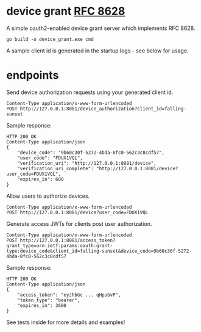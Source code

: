 # device grant [RFC 8628](https://www.rfc-editor.org/rfc/rfc8628)

A simple oauth2-enabled device grant server which implements RFC 8628.

```
go build -o device_grant.exe cmd
```

A sample client id is generated in the startup logs - see below for usage.

# endpoints

Send device authorization requests using your generated client id.
```
Content-Type application/x-www-form-urlencoded
POST http://127.0.0.1:8081/device_authorization?client_id=falling-sunset
```

Sample response:
```
HTTP 200 OK
Content-Type application/json
{
    "device_code": "9b60c30f-5272-4bda-8fc0-562c3c8cdf57",
    "user_code": "FDUX1VQL",
    "verification_uri": "http://127.0.0.1:8081/device",
    "verification_uri_complete": "http://127.0.0.1:8081/device?user_code=FDUX1VQL",
    "expires_in": 600
}
```

Allow users to authorize devices.
```
Content-Type application/x-www-form-urlencoded
POST http://127.0.0.1:8081/device?user_code=FDUX1VQL
```

Generate access JWTs for clients post user authorization.
```
Content-Type application/x-www-form-urlencoded
POST http://127.0.0.1:8081/access_token?grant_type=urn:ietf:params:oauth:grant-type:device_code&client_id=falling-sunset&device_code=9b60c30f-5272-4bda-8fc0-562c3c8cdf57
```

Sample response:
```
HTTP 200 OK
Content-Type application/json
{
    "access_token": "eyJhbGc ... qHpuGvP",
    "token_type": "bearer",
    "expires_in": 3600
}
```

See tests inside for more details and examples!